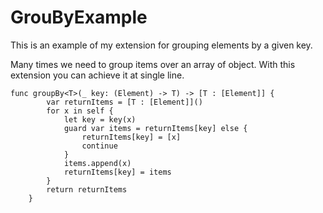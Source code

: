 # GrouByExample
This is an example of my extension for grouping elements by a given key. 

Many times we need to group items over an array of object. With this extension you can achieve it at single line. 

```
func groupBy<T>(_ key: (Element) -> T) -> [T : [Element]] {
        var returnItems = [T : [Element]]()
        for x in self {
            let key = key(x)
            guard var items = returnItems[key] else {
                returnItems[key] = [x]
                continue
            }
            items.append(x)
            returnItems[key] = items
        }
        return returnItems
    }
```
